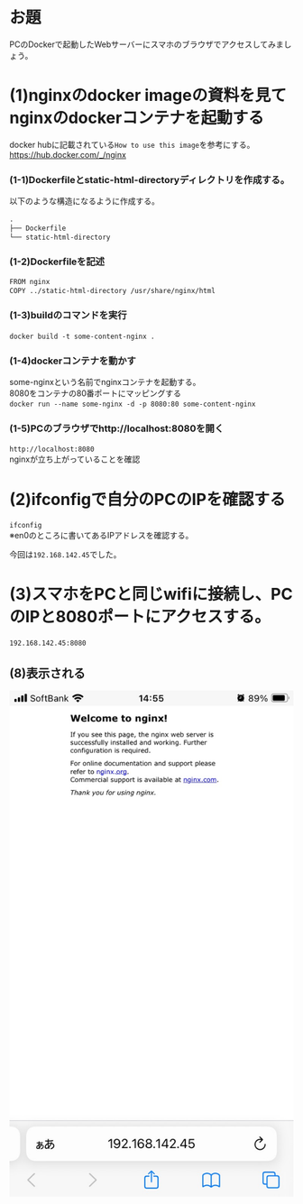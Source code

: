 # お題
PCのDockerで起動したWebサーバーにスマホのブラウザでアクセスしてみましょう。


# (1)nginxのdocker imageの資料を見てnginxのdockerコンテナを起動する

docker hubに記載されている`How to use this image`を参考にする。<br>
https://hub.docker.com/_/nginx

### (1-1)Dockerfileとstatic-html-directoryディレクトリを作成する。
以下のような構造になるように作成する。
```
.
├── Dockerfile
└── static-html-directory
```

### (1-2)Dockerfileを記述
```
FROM nginx
COPY ../static-html-directory /usr/share/nginx/html
```

### (1-3)buildのコマンドを実行
`docker build -t some-content-nginx .`

### (1-4)dockerコンテナを動かす
some-nginxという名前でnginxコンテナを起動する。<br>
8080をコンテナの80番ポートにマッピングする<br>
`docker run --name some-nginx -d -p 8080:80 some-content-nginx`

### (1-5)PCのブラウザでhttp://localhost:8080を開く
`http://localhost:8080`<br>
nginxが立ち上がっていることを確認

# (2)ifconfigで自分のPCのIPを確認する
`ifconfig`<br>
※en0のところに書いてあるIPアドレスを確認する。<br>

今回は`192.168.142.45`でした。

# (3)スマホをPCと同じwifiに接続し、PCのIPと8080ポートにアクセスする。

`192.168.142.45:8080`

## (8)表示される
<img src="./images/Image.jpeg">





